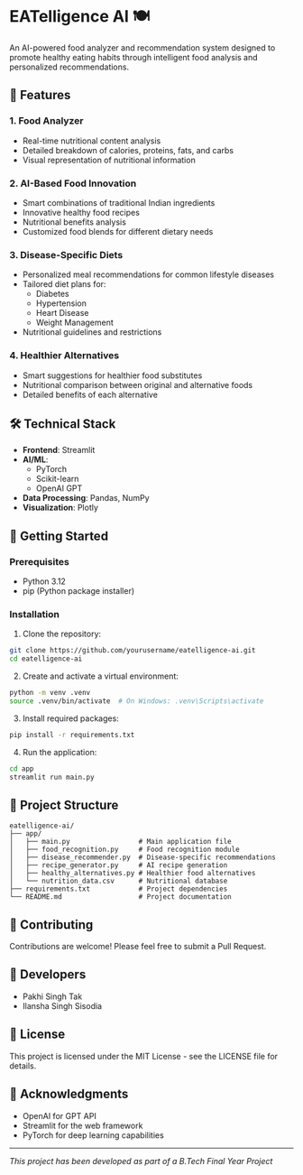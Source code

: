 # EATelligence AI 🍽️

An AI-powered food analyzer and recommendation system designed to promote healthy eating habits through intelligent food analysis and personalized recommendations.

## 🌟 Features

### 1. Food Analyzer
- Real-time nutritional content analysis
- Detailed breakdown of calories, proteins, fats, and carbs
- Visual representation of nutritional information

### 2. AI-Based Food Innovation
- Smart combinations of traditional Indian ingredients
- Innovative healthy food recipes
- Nutritional benefits analysis
- Customized food blends for different dietary needs

### 3. Disease-Specific Diets
- Personalized meal recommendations for common lifestyle diseases
- Tailored diet plans for:
  - Diabetes 
  - Hypertension
  - Heart Disease
  - Weight Management
- Nutritional guidelines and restrictions

### 4. Healthier Alternatives
- Smart suggestions for healthier food substitutes
- Nutritional comparison between original and alternative foods
- Detailed benefits of each alternative

## 🛠️ Technical Stack

- **Frontend**: Streamlit
- **AI/ML**: 
  - PyTorch
  - Scikit-learn
  - OpenAI GPT
- **Data Processing**: Pandas, NumPy
- **Visualization**: Plotly

## 🚀 Getting Started

### Prerequisites
- Python 3.12
- pip (Python package installer)

### Installation

1. Clone the repository:
```bash
git clone https://github.com/yourusername/eatelligence-ai.git
cd eatelligence-ai
```

2. Create and activate a virtual environment:
```bash
python -m venv .venv
source .venv/bin/activate  # On Windows: .venv\Scripts\activate
```

3. Install required packages:
```bash
pip install -r requirements.txt
```

4. Run the application:
```bash
cd app
streamlit run main.py
```

## 📝 Project Structure
```
eatelligence-ai/
├── app/
│   ├── main.py                 # Main application file
│   ├── food_recognition.py     # Food recognition module
│   ├── disease_recommender.py  # Disease-specific recommendations
│   ├── recipe_generator.py     # AI recipe generation
│   ├── healthy_alternatives.py # Healthier food alternatives
│   └── nutrition_data.csv      # Nutritional database
├── requirements.txt            # Project dependencies
└── README.md                   # Project documentation
```

## 🤝 Contributing
Contributions are welcome! Please feel free to submit a Pull Request.

## 👥 Developers
- Pakhi Singh Tak
- Ilansha Singh Sisodia

## 📄 License
This project is licensed under the MIT License - see the LICENSE file for details.

## 🙏 Acknowledgments
- OpenAI for GPT API
- Streamlit for the web framework
- PyTorch for deep learning capabilities

---
*This project has been developed as part of a B.Tech Final Year Project*
